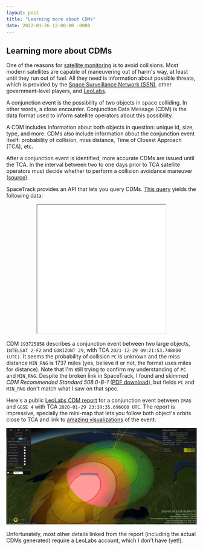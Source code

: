 ```yaml
---
layout: post
title: "Learning more about CDMs"
date: 2022-01-26 12:00:00 -0000
---
```


## Learning more about CDMs

One of the reasons for [satellite monitoring](/2022/01/03/satellite-tracking.html) is
to avoid collisions. Most modern satellites are capable of maneuvering out of harm's
way, at least until they run out of fuel. All they need is information
about possible threats, which is provided by the [Space Surveillance Network
(SSN)](https://en.wikipedia.org/wiki/United_States_Space_Surveillance_Network),
other government-level players, and [LeoLabs](https://www.leolabs.space/collision-avoidance/).

A conjunction event is the possibility of two objects in space colliding. In
other words, a close encounter. Conjunction Data Message (CDM) is the data
format used to inform satellite operators about this possibility.

A CDM includes information about both objects in question: unique id, size, type,
and more. CDMs also include information about the conjunction event itself:
probability of collision, miss distance, Time of Closest Approach (TCA), etc.

After a conjunction event is identified, more accurate CDMs are issued until the TCA.
In the interval between two to one days prior to TCA satellite operators must decide
whether to perform a collision avoidance maneuver ([source](https://arxiv.org/abs/2105.08509)).

SpaceTrack provides an API that lets you query CDMs.
[This query](https://www.space-track.org/basicspacedata/query/class/cdm_public/orderby/CDM_ID%20asc/limit/1/emptyresult/show)
yields the following data:
 
<p align="center"> 
  <iframe style="background: #f8f8ff;" height="340" width="340" src="/data/cdm.spacetrack.output.json"></iframe>
</p>

CDM `193725858` describes a conjunction event between two large objects,
`INTELSAT 2-F2` and `GORIZONT 29`, with TCA `2021-12-29 09:21:53.748000 (UTC)`.
It seems the probability of collision `PC` is unknown and the miss distance
`MIN_RNG` is 1737 miles (yes, believe it or not, the format uses miles for distance).
Note that I'm still trying to confirm my understanding of `PC` and `MIN_RNG`.
Despite the broken link in SpaceTrack, I found and skimmed
*CDM Recommended Standard 508.0-B-1* ([PDF download](https://public.ccsds.org/Pubs/508x0b1e2c2.pdf)),
but fields `PC` and `MIN_RNG` don't match what I saw on that spec.
         
Here's a public [LeoLabs CDM report](https://platform.leolabs.space/conjunctions/reports/2001817770)
for a conjunction event between `IRAS` and `GGSE 4` with TCA `2020-01-29 23:39:35.696000 UTC`.
The report is impressive, specially the mini-map that lets you follow
both object's orbits close to TCA and link to [amazing visualizations](https://platform.leolabs.space/visualizations/conjunction?type=conjunction&reportId=2001817770)
of the event:

<p align="center"> 
  <img src="/images/leolabs-cdm-visualization.png" title="LeoLabs CDM visualization" width="" />
</p>

Unfortunately, most other details linked from the
report (including the actual CDMs generated) require a LeoLabs account, which I
don't have (yet!).
